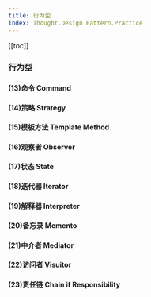 ```yaml
---
title: 行为型
index: Thought.Design Pattern.Practice
---
```



[[toc]]

### 行为型

#### (13)命令 Command

#### (14)策略 Strategy

#### (15)模板方法 Template Method

#### (16)观察者 Observer

#### (17)状态 State

#### (18)迭代器 Iterator

#### (19)解释器 Interpreter

#### (20)备忘录 Memento

#### (21)中介者 Mediator

#### (22)访问者 Visuitor

#### (23)责任链 Chain if Responsibility
